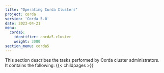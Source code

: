 ```yaml
---
title: "Operating Corda Clusters"
project: corda
version: 'Corda 5.0'
date: 2023-04-21
menu:
  corda5:
    identifier: corda5-cluster
    weight: 3000
section_menu: corda5
---
```

This section describes the tasks performed by Corda cluster administrators. It contains the following:
{{< childpages >}}